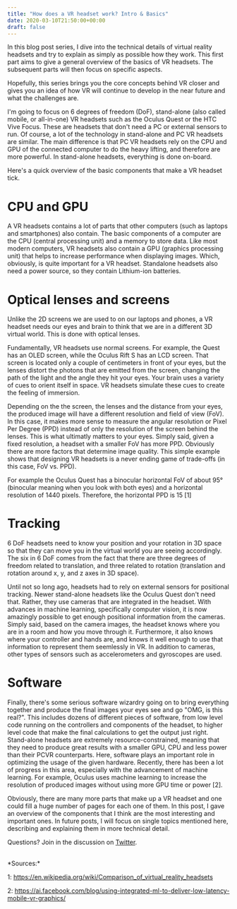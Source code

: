 ```yaml
---
title: "How does a VR headset work? Intro & Basics"
date: 2020-03-10T21:50:00+00:00
draft: false
---
```


In this blog post series, I dive into the technical details of virtual reality headsets and try to explain as simply as possible how they work. This first part aims to give a general overview of the basics of VR headsets. The subsequent parts will then focus on specific aspects.

Hopefully, this series brings you the core concepts behind VR closer and gives you an idea of how VR will continue to develop in the near future and what the challenges are.

I'm going to focus on 6 degrees of freedom (DoF), stand-alone (also called mobile, or all-in-one) VR headsets such as the Oculus Quest or the HTC Vive Focus. These are headsets that don't need a PC or external sensors to run. Of course, a lot of the technology in stand-alone and PC VR headsets are similar. The main difference is that PC VR headsets rely on the CPU and GPU of the connected computer to do the heavy lifting, and therefore are more powerful. In stand-alone headsets, everything is done on-board.

Here's a quick overview of the basic components that make a VR headset tick.

# CPU and GPU

A VR headsets contains a lot of parts that other computers (such as laptops and smartphones) also contain. The basic components of a computer are the CPU (central processing unit) and a memory to store data. Like most modern computers, VR headsets also contain a GPU (graphics processing unit) that helps to increase performance when displaying images. Which, obviously, is quite important for a VR headset. Standalone headsets also need a power source, so they contain Lithium-ion batteries.

# Optical lenses and screens

Unlike the 2D screens we are used to on our laptops and phones, a VR headset needs our eyes and brain to think that we are in a different 3D virtual world. This is done with optical lenses.

Fundamentally, VR headsets use normal screens. For example, the Quest has an OLED screen, while the Oculus Rift S has an LCD screen. That screen is located only a couple of centimeters in front of your eyes, but the lenses distort the photons that are emitted from the screen, changing the path of the light and the angle they hit your eyes. Your brain uses a variety of cues to orient itself in space. VR headsets simulate these cues to create the feeling of immersion.

Depending on the the screen, the lenses and the distance from your eyes, the produced image will have a different resolution and field of view (FoV). In this case, it makes more sense to measure the angular resolution or Pixel Per Degree (PPD) instead of only the resolution of the screen behind the lenses. This is what ultimatly matters to your eyes. Simply said, given a fixed resolution, a headset with a smaller FoV has more PPD. Obviously there are more factors that determine image quality. This simple example shows that designing VR headsets is a never ending game of trade-offs (in this case, FoV vs. PPD).

For example the Oculus Quest has a binocular horizontal FoV of about 95° (binocular meaning when you look with both eyes) and a horizontal resolution of 1440 pixels. Therefore, the horizontal PPD is 15 [1]

# Tracking

6 DoF headsets need to know your position and your rotation in 3D space so that they can move you in the virtual world you are seeing accordingly. The six in 6 DoF comes from the fact that there are three degrees of freedom related to translation, and three related to rotation (translation and rotation around x, y, and z axes in 3D space).

Until not so long ago, headsets had to rely on external sensors for positional tracking. Newer stand-alone headsets like the Oculus Quest don't need that. Rather, they use cameras that are integrated in the headset. With advances in machine learning, specifically computer vision, it is now amazingly possible to get enough positional information from the cameras. Simply said, based on the camera images, the headset knows where you are in a room and how you move through it. Furthermore, it also knows where your controller and hands are, and knows it well enough to use that information to represent them seemlessly in VR. In addition to cameras, other types of sensors such as accelerometers and gyroscopes are used.

# Software

Finally, there's some serious software wizardry going on to bring everything together and produce the final images your eyes see and go "OMG, is this real?". This includes dozens of different pieces of software, from low level code running on the controllers and components of the headset, to higher level code that make the final calculations to get the output just right.
Stand-alone headsets are extremely resource-constrained, meaning that they need to produce great results with a smaller GPU, CPU and less power than their PCVR counterparts. Here, software plays an important role in optimizing the usage of the given hardware. Recently, there has been a lot of progress in this area, especially with the advancement of machine learning. For example, Oculus uses machine learning to increase the resolution of produced images without using more GPU time or power [2].


Obviously, there are many more parts that make up a VR headset and one could fill a huge number of pages for each one of them. In this post, I gave an overview of the components that I think are the most interesting and important ones. In future posts, I will focus on single topics mentioned here, describing and explaining them in more technical detail.

Questions? Join in the discussion on [Twitter](https://twitter.com/canolcer/status/1237496747871567880).

<br />
*Sources:*

1: https://en.wikipedia.org/wiki/Comparison_of_virtual_reality_headsets

2: https://ai.facebook.com/blog/using-integrated-ml-to-deliver-low-latency-mobile-vr-graphics/
